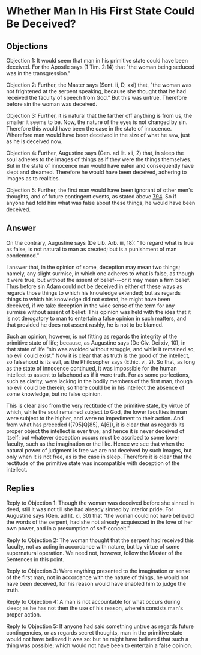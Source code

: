 # Whether Man In His First State Could Be Deceived?

## Objections

Objection 1: It would seem that man in his primitive state could have been deceived. For the Apostle says (1 Tim. 2:14) that "the woman being seduced was in the transgression."

Objection 2: Further, the Master says (Sent. ii, D, xxi) that, "the woman was not frightened at the serpent speaking, because she thought that he had received the faculty of speech from God." But this was untrue. Therefore before sin the woman was deceived.

Objection 3: Further, it is natural that the farther off anything is from us, the smaller it seems to be. Now, the nature of the eyes is not changed by sin. Therefore this would have been the case in the state of innocence. Wherefore man would have been deceived in the size of what he saw, just as he is deceived now.

Objection 4: Further, Augustine says (Gen. ad lit. xii, 2) that, in sleep the soul adheres to the images of things as if they were the things themselves. But in the state of innocence man would have eaten and consequently have slept and dreamed. Therefore he would have been deceived, adhering to images as to realities.

Objection 5: Further, the first man would have been ignorant of other men's thoughts, and of future contingent events, as stated above [794](A[3]). So if anyone had told him what was false about these things, he would have been deceived.

## Answer

On the contrary, Augustine says (De Lib. Arb. iii, 18): "To regard what is true as false, is not natural to man as created; but is a punishment of man condemned."

I answer that, in the opinion of some, deception may mean two things; namely, any slight surmise, in which one adheres to what is false, as though it were true, but without the assent of belief---or it may mean a firm belief. Thus before sin Adam could not be deceived in either of these ways as regards those things to which his knowledge extended; but as regards things to which his knowledge did not extend, he might have been deceived, if we take deception in the wide sense of the term for any surmise without assent of belief. This opinion was held with the idea that it is not derogatory to man to entertain a false opinion in such matters, and that provided he does not assent rashly, he is not to be blamed.

Such an opinion, however, is not fitting as regards the integrity of the primitive state of life; because, as Augustine says (De Civ. Dei xiv, 10), in that state of life "sin was avoided without struggle, and while it remained so, no evil could exist." Now it is clear that as truth is the good of the intellect, so falsehood is its evil, as the Philosopher says (Ethic. vi, 2). So that, as long as the state of innocence continued, it was impossible for the human intellect to assent to falsehood as if it were truth. For as some perfections, such as clarity, were lacking in the bodily members of the first man, though no evil could be therein; so there could be in his intellect the absence of some knowledge, but no false opinion.

This is clear also from the very rectitude of the primitive state, by virtue of which, while the soul remained subject to God, the lower faculties in man were subject to the higher, and were no impediment to their action. And from what has preceded ([795]Q[85], A[6]), it is clear that as regards its proper object the intellect is ever true; and hence it is never deceived of itself; but whatever deception occurs must be ascribed to some lower faculty, such as the imagination or the like. Hence we see that when the natural power of judgment is free we are not deceived by such images, but only when it is not free, as is the case in sleep. Therefore it is clear that the rectitude of the primitive state was incompatible with deception of the intellect.

## Replies

Reply to Objection 1: Though the woman was deceived before she sinned in deed, still it was not till she had already sinned by interior pride. For Augustine says (Gen. ad lit. xi, 30) that "the woman could not have believed the words of the serpent, had she not already acquiesced in the love of her own power, and in a presumption of self-conceit."

Reply to Objection 2: The woman thought that the serpent had received this faculty, not as acting in accordance with nature, but by virtue of some supernatural operation. We need not, however, follow the Master of the Sentences in this point.

Reply to Objection 3: Were anything presented to the imagination or sense of the first man, not in accordance with the nature of things, he would not have been deceived, for his reason would have enabled him to judge the truth.

Reply to Objection 4: A man is not accountable for what occurs during sleep; as he has not then the use of his reason, wherein consists man's proper action.

Reply to Objection 5: If anyone had said something untrue as regards future contingencies, or as regards secret thoughts, man in the primitive state would not have believed it was so: but he might have believed that such a thing was possible; which would not have been to entertain a false opinion.